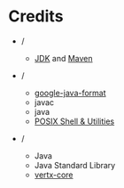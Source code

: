 # Credits

- /
    - [JDK](https://github.com/openjdk/jdk) and [Maven](https://github.com/apache/maven)

- /
    - [google-java-format](https://github.com/google/google-java-format)
    - javac
    - java
    - [POSIX Shell & Utilities](https://pubs.opengroup.org/onlinepubs/9799919799)

- /
    - Java
    - Java Standard Library
    - [vertx-core](https://github.com/eclipse-vertx/vert.x)
